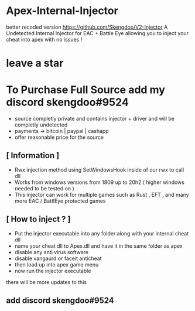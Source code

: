 # Apex-Internal-Injector

better recoded version https://github.com/Skengdoo/V2-Injector
A Undetected Internal Injector for EAC + Battle Eye allowing you to inject your cheat into apex with no issues !

# leave a star 

# To Purchase Full Source add my discord skengdoo#9524
- source completly private and contains injector + driver and will be completly undetected
- payments -> bitcoin | paypal | cashapp 
- offer reasonable price for the source 

## [ Information ]

- Rwx injection method using SetWindowsHook inside of our rwx to call dll
- Works from windows versions from 1809 up to 20h2 ( higher windows needed to be tested on )
- This injector can work for multiple games such as Rust , EFT , and many more EAC / BattlEye protected games 


## [ How to inject ? ]
- Put the injector executable into any folder along with your internal cheat dll
- name your cheat dll to Apex.dll and have it in the same folder as apex 
- disable any anti virus software 
- disable vangaurd or faceit anticheat 
- then load up into apex game menu
- now run the injector executable



there will be more updates to this 

## add discord skengdoo#9524
